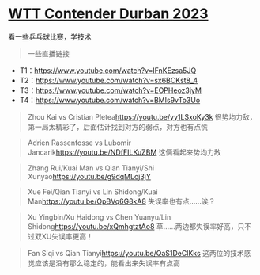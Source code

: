 # [WTT Contender Durban 2023](https://github.com/noteMay/blog/issues/30)

看一些乒乓球比赛，学技术

> 一些直播链接
- T1：<https://www.youtube.com/watch?v=lFnKEzsa5JQ>
- T2：<https://www.youtube.com/watch?v=sx6BCKst8_4>
- T3：<https://www.youtube.com/watch?v=EOPHeoz3jyM>
- T4：<https://www.youtube.com/watch?v=BMIs9vTo3Uo>

> Zhou Kai vs Cristian Pletea<https://youtu.be/yy1LSxoKy3k>
很势均力敌，第一局太精彩了，后面估计找到对方的弱点，对方也有点慌

> Adrien Rassenfosse vs Lubomir Jancarik<https://youtu.be/NDfFILKuZBM>
这俩看起来势均力敌

> Zhang Rui/Kuai Man vs Qian Tianyi/Shi Xunyao<https://youtu.be/g9dqMLoj3jY>

> Xue Fei/Qian Tianyi vs Lin Shidong/Kuai Man<https://youtu.be/OpBVq6G8kA8>
失误率也有点……诶？

> Xu Yingbin/Xu Haidong vs Chen Yuanyu/Lin Shidong<https://youtu.be/xQmhgtztAo8>
草……两边都失误率好高，只不过双XU失误率更高！

> Fan Siqi vs Qian Tianyi<https://youtu.be/QaS1DeClKks>
这两位的技术感觉应该是没有那么稳定的，能看出来失误率有点高